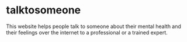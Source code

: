 # talktosomeone
This website helps people talk to someone about their mental health and their feelings over the internet to a professional or a trained expert.
